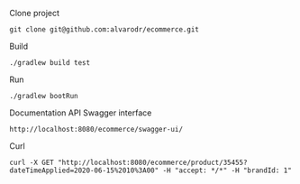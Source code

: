 Clone project
```
git clone git@github.com:alvarodr/ecommerce.git
```
Build
```
./gradlew build test
```
Run
```
./gradlew bootRun
```
Documentation API Swagger interface
```
http://localhost:8080/ecommerce/swagger-ui/
```
Curl
```
curl -X GET "http://localhost:8080/ecommerce/product/35455?dateTimeApplied=2020-06-15%2010%3A00" -H "accept: */*" -H "brandId: 1"
```
